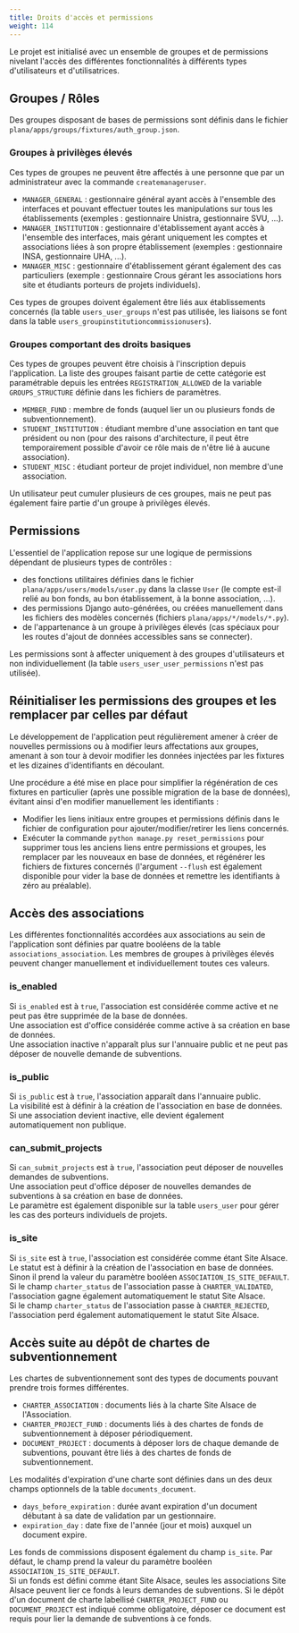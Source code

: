 ```yaml
---
title: Droits d'accès et permissions
weight: 114
---
```


Le projet est initialisé avec un ensemble de groupes et de permissions nivelant l'accès des différentes fonctionnalités à différents types d'utilisateurs et d'utilisatrices.

## Groupes / Rôles

Des groupes disposant de bases de permissions sont définis dans le fichier `plana/apps/groups/fixtures/auth_group.json`.

### Groupes à privilèges élevés

Ces types de groupes ne peuvent être affectés à une personne que par un administrateur avec la commande `createmanageruser`.

- `MANAGER_GENERAL` : gestionnaire général ayant accès à l'ensemble des interfaces et pouvant effectuer toutes les manipulations sur tous les établissements (exemples : gestionnaire Unistra, gestionnaire SVU, ...).
- `MANAGER_INSTITUTION` : gestionnaire d'établissement ayant accès à l'ensemble des interfaces, mais gérant uniquement les comptes et associations liées à son propre établissement (exemples : gestionnaire INSA, gestionnaire UHA, ...).
- `MANAGER_MISC` : gestionnaire d'établissement gérant également des cas particuliers (exemple : gestionnaire Crous gérant les associations hors site et étudiants porteurs de projets individuels).

Ces types de groupes doivent également être liés aux établissements concernés (la table `users_user_groups` n'est pas utilisée, les liaisons se font dans la table `users_groupinstitutioncommissionusers`).

### Groupes comportant des droits basiques

Ces types de groupes peuvent être choisis à l'inscription depuis l'application. La liste des groupes faisant partie de cette catégorie est paramétrable depuis les entrées `REGISTRATION_ALLOWED` de la variable `GROUPS_STRUCTURE` définie dans les fichiers de paramètres.

- `MEMBER_FUND` : membre de fonds (auquel lier un ou plusieurs fonds de subventionnement).
- `STUDENT_INSTITUTION` : étudiant membre d'une association en tant que président ou non (pour des raisons d'architecture, il peut être temporairement possible d'avoir ce rôle mais de n'être lié à aucune association).
- `STUDENT_MISC` : étudiant porteur de projet individuel, non membre d'une association.

Un utilisateur peut cumuler plusieurs de ces groupes, mais ne peut pas également faire partie d'un groupe à privilèges élevés.

## Permissions

L'essentiel de l'application repose sur une logique de permissions dépendant de plusieurs types de contrôles :
- des fonctions utilitaires définies dans le fichier `plana/apps/users/models/user.py` dans la classe `User` (le compte est-il relié au bon fonds, au bon établissement, à la bonne association, ...).
- des permissions Django auto-générées, ou créées manuellement dans les fichiers des modèles concernés (fichiers `plana/apps/*/models/*.py`).
- de l'appartenance à un groupe à privilèges élevés (cas spéciaux pour les routes d'ajout de données accessibles sans se connecter).

Les permissions sont à affecter uniquement à des groupes d'utilisateurs et non individuellement (la table `users_user_user_permissions` n'est pas utilisée).

## Réinitialiser les permissions des groupes et les remplacer par celles par défaut

Le développement de l'application peut régulièrement amener à créer de nouvelles permissions ou à modifier leurs affectations aux groupes, amenant à son tour à devoir modifier les données injectées par les fixtures et les dizaines d'identifiants en découlant.

Une procédure a été mise en place pour simplifier la régénération de ces fixtures en particulier (après une possible migration de la base de données), évitant ainsi d'en modifier manuellement les identifiants :
- Modifier les liens initiaux entre groupes et permissions définis dans le fichier de configuration pour ajouter/modifier/retirer les liens concernés.
- Exécuter la commande `python manage.py reset_permissions` pour supprimer tous les anciens liens entre permissions et groupes, les remplacer par les nouveaux en base de données, et régénérer les fichiers de fixtures concernés (l'argument `--flush` est également disponible pour vider la base de données et remettre les identifiants à zéro au préalable).

## Accès des associations

Les différentes fonctionnalités accordées aux associations au sein de l'application sont définies par quatre booléens de la table `associations_association`.
Les membres de groupes à privilèges élevés peuvent changer manuellement et individuellement toutes ces valeurs.

### is_enabled

Si `is_enabled` est à `true`, l'association est considérée comme active et ne peut pas être supprimée de la base de données.  
Une association est d'office considérée comme active à sa création en base de données.  
Une association inactive n'apparaît plus sur l'annuaire public et ne peut pas déposer de nouvelle demande de subventions.

### is_public

Si `is_public` est à `true`, l'association apparaît dans l'annuaire public.  
La visibilité est à définir à la création de l'association en base de données.  
Si une association devient inactive, elle devient également automatiquement non publique.

### can_submit_projects

Si `can_submit_projects` est à `true`, l'association peut déposer de nouvelles demandes de subventions.  
Une association peut d'office déposer de nouvelles demandes de subventions à sa création en base de données.  
Le paramètre est également disponible sur la table `users_user` pour gérer les cas des porteurs individuels de projets.

### is_site

Si `is_site` est à `true`, l'association est considérée comme étant Site Alsace.  
Le statut est à définir à la création de l'association en base de données. Sinon il prend la valeur du paramètre booléen `ASSOCIATION_IS_SITE_DEFAULT`.  
Si le champ `charter_status` de l'association passe à `CHARTER_VALIDATED`, l'association gagne également automatiquement le statut Site Alsace.  
Si le champ `charter_status` de l'association passe à `CHARTER_REJECTED`, l'association perd également automatiquement le statut Site Alsace.

## Accès suite au dépôt de chartes de subventionnement

Les chartes de subventionnement sont des types de documents pouvant prendre trois formes différentes.  
- `CHARTER_ASSOCIATION` : documents liés à la charte Site Alsace de l'Association.
- `CHARTER_PROJECT_FUND` : documents liés à des chartes de fonds de subventionnement à déposer périodiquement.
- `DOCUMENT_PROJECT` : documents à déposer lors de chaque demande de subventions, pouvant être liés à des chartes de fonds de subventionnement.

Les modalités d'expiration d'une charte sont définies dans un des deux champs optionnels de la table `documents_document`.
- `days_before_expiration` : durée avant expiration d'un document débutant à sa date de validation par un gestionnaire.
- `expiration_day` : date fixe de l'année (jour et mois) auxquel un document expire.

Les fonds de commissions disposent également du champ `is_site`. Par défaut, le champ prend la valeur du paramètre booléen `ASSOCIATION_IS_SITE_DEFAULT`.  
Si un fonds est défini comme étant Site Alsace, seules les associations Site Alsace peuvent lier ce fonds à leurs demandes de subventions.
Si le dépôt d'un document de charte labellisé `CHARTER_PROJECT_FUND` ou `DOCUMENT_PROJECT` est indiqué comme obligatoire, déposer ce document est requis pour lier la demande de subventions à ce fonds.
